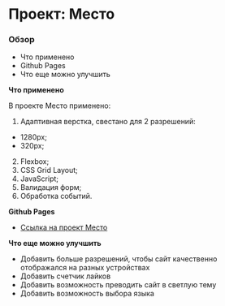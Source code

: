 # Проект: Место

### Обзор
* Что применено
* Github Pages
* Что еще можно улучшить

**Что применено**

В проекте Место применено:
1. Адаптивная верстка, cвестано для 2 разрешений:
  * 1280px;
  * 320px;
2. Flexbox;
3. CSS Grid Layout;
4. JavaScript;
5. Валидация форм;
6. Обработка событий.


**Github Pages**

* [Ссылка на проект Место](https://gilyazov-ranel.github.io/mesto/)

**Что еще можно улучшить**

* Добавить больше разрешений, чтобы сайт качественно отображался на разных устройствах
* Добавить счетчик лайков
* Добавить возможность преводить сайт в светлую тему
* Добавить возможность выбора языка
